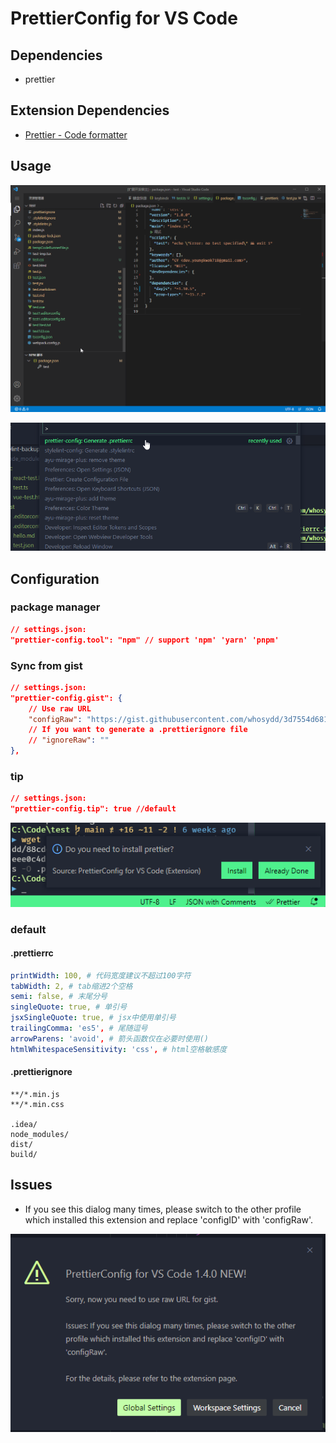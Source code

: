 # PrettierConfig for VS Code

## Dependencies

- prettier

## Extension Dependencies

- [Prettier - Code formatter](https://marketplace.visualstudio.com/items?itemName=esbenp.prettier-vscode)

## Usage

![](https://raw.githubusercontent.com/whosydd/images-in-one/main/20210704000715.gif)

![prettier 72](https://raw.githubusercontent.com/whosydd/images-in-one/main/20210712140259.png)

## Configuration

### package manager

```json
// settings.json:
"prettier-config.tool": "npm" // support 'npm' 'yarn' 'pnpm'
```

### Sync from gist

```json
// settings.json:
"prettier-config.gist": {
    // Use raw URL
    "configRaw": "https://gist.githubusercontent.com/whosydd/3d7554d6818b0f9c9a2ec8e928857211/raw/423e50984d1060403822e5a62c56d5bb45511a00/.prettierrc",
    // If you want to generate a .prettierignore file
    // "ignoreRaw": ""
},
```

### tip

```json
// settings.json:
"prettier-config.tip": true //default
```

![Capture](https://raw.githubusercontent.com/whosydd/images-in-one/main/20210711234457.PNG)

### default

#### .prettierrc

```yaml
printWidth: 100, # 代码宽度建议不超过100字符
tabWidth: 2, # tab缩进2个空格
semi: false, # 末尾分号
singleQuote: true, # 单引号
jsxSingleQuote: true, # jsx中使用单引号
trailingComma: 'es5', # 尾随逗号
arrowParens: 'avoid', # 箭头函数仅在必要时使用()
htmlWhitespaceSensitivity: 'css', # html空格敏感度
```

#### .prettierignore

```
**/*.min.js
**/*.min.css

.idea/
node_modules/
dist/
build/
```

## Issues

- If you see this dialog many times, please switch to the other profile which installed this extension and replace 'configID' with 'configRaw'.

![image-20221202003711804](https://raw.githubusercontent.com/whosydd/images-in-one/main/images/202212020038817.png)
